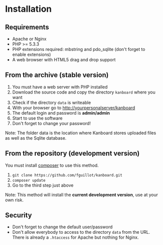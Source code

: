 Installation
============

Requirements
------------

- Apache or Nginx
- PHP >= 5.3.3
- PHP extensions required: mbstring and pdo_sqlite (don't forget to enable extensions)
- A web browser with HTML5 drag and drop support

From the archive (stable version)
---------------------------------

1. You must have a web server with PHP installed
2. Download the source code and copy the directory `kanboard` where you want
3. Check if the directory `data` is writeable
4. With your browser go to <http://yourpersonalserver/kanboard>
5. The default login and password is **admin/admin**
6. Start to use the software
7. Don't forget to change your password!

Note: The folder data is the location where Kanboard stores uploaded files as well as the Sqlite database.

From the repository (development version)
-----------------------------------------

You must install [composer](https://getcomposer.org/) to use this method.

1. `git clone https://github.com/fguillot/kanboard.git`
2. `composer update`
3. Go to the third step just above

Note: This method will install the **current development version**, use at your own risk.

Security
--------

- Don't forget to change the default user/password
- Don't allow everybody to access to the directory `data` from the URL. There is already a `.htaccess` for Apache but nothing for Nginx.
